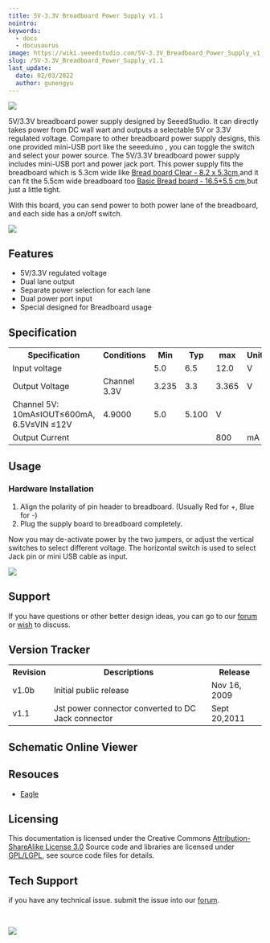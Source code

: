 ```yaml
---
title: 5V-3.3V Breadboard Power Supply v1.1
nointro:
keywords:
  - docs
  - docusaurus
image: https://wiki.seeedstudio.com/5V-3.3V_Breadboard_Power_Supply_v1.1/
slug: /5V-3.3V_Breadboard_Power_Supply_v1.1
last_update:
  date: 02/03/2022
  author: gunengyu
---
```



![](https://files.seeedstudio.com/wiki/5V-3.3V_Breadboard_Power_Supply_v1.1/img/Supply.jpg)

5V/3.3V breadboard power supply designed by SeeedStudio. It can directly takes power from DC wall wart and outputs a selectable 5V or 3.3V regulated voltage.
Compare to other breadboard power supply designs, this one provided mini-USB port like the seeeduino , you can toggle the switch and select your power source. The 5V/3.3V breadboard power supply includes mini-USB port and power jack port. This power supply fits the breadboard which is 5.3cm wide like  [Bread board Clear - 8.2 x 5.3cm](https://www.seeedstudio.com/depot/bread-board-clear-82-x-53cm-p-262.html?cPath=175_176),and it can fit the 5.5cm wide breadboard too [Basic Bread board - 16.5*5.5 cm](https://www.seeedstudio.com/depot/basic-bread-board-16555-cm-p-4.html?cPath=175_176),but just a little tight.

With this board, you can send power to both power lane of the breadboard, and each side has a on/off switch.

<p style={{textAlign: 'center'}}><a href="https://www.seeedstudio.com/5V-3.3V-Breadboard-Power-Supply-p-566.html" target="_blank"><img src="https://files.seeedstudio.com/wiki/Seeed-WiKi/docs/images/300px-Get_One_Now_Banner-ragular.png" /></a></p>

## Features  

* 5V/3.3V regulated voltage
* Dual lane output
* Separate power selection for each lane
* Dual power port input
* Special designed for Breadboard usage

## Specification  

<table>
  <tbody><tr>
      <th> Specification
      </th>
      <th> Conditions
      </th>
      <th> Min
      </th>
      <th> Typ
      </th>
      <th> max
      </th>
      <th> Unit
      </th></tr>
    <tr>
      <td width={200}> Input voltage
      </td>
      <td width={400}>
      </td>
      <td width={100}> 5.0
      </td>
      <td width={100}> 6.5
      </td>
      <td width={100}> 12.0
      </td>
      <td width={100}> V
      </td></tr>
    <tr>
      <td rowSpan={2}> Output Voltage
      </td>
      <td> Channel 3.3V
      </td>
      <td> 3.235
      </td>
      <td> 3.3
      </td>
      <td> 3.365
      </td>
      <td> V
      </td></tr>
    <tr>
      <td> Channel 5V: 10mA≤IOUT≤600mA, 6.5V≤VIN ≤12V
      </td>
      <td> 4.9000
      </td>
      <td> 5.0
      </td>
      <td> 5.100
      </td>
      <td> V
      </td></tr>
    <tr>
      <td> Output Current
      </td>
      <td>
      </td>
      <td>
      </td>
      <td>
      </td>
      <td> 800
      </td>
      <td> mA
      </td></tr></tbody></table>

## Usage  

### Hardware Installation  

1. Align the polarity of pin header to breadboard. (Usually Red for +, Blue for -)
2. Plug the supply board to breadboard completely.

Now you may de-activate power by the two jumpers, or adjust the vertical switches to select different voltage. The horizontal switch is used to select Jack pin or mini USB cable as input.

![](https://files.seeedstudio.com/wiki/5V-3.3V_Breadboard_Power_Supply_v1.1/img/Breadboard_power.jpg)

## Support  

If you have questions or other better design ideas, you can go to our [forum](https://www.seeedstudio.com/forum) or [wish](http://wish.seeedstudio.com) to discuss.

## Version Tracker  

<table>
  <tbody><tr>
      <th> Revision
      </th>
      <th> Descriptions
      </th>
      <th> Release
      </th></tr>
    <tr>
      <td width={300}> v1.0b
      </td>
      <td width={500}> Initial public release
      </td>
      <td width={200}> Nov 16, 2009
      </td></tr>
    <tr>
      <td width={300}> v1.1
      </td>
      <td width={500}> Jst power connector converted to DC Jack connector
      </td>
      <td width={200}> Sept 20,2011
      </td></tr></tbody></table>

## Schematic Online Viewer

<div className="altium-ecad-viewer" data-project-src="https://files.seeedstudio.com/wiki/Bazzar_Files/106100000/Res/5V-3.3V_Breadboard_Power_Supply_v1_1.rar" style={{borderRadius: '0px 0px 4px 4px', height: 500, borderStyle: 'solid', borderWidth: 1, borderColor: 'rgb(241, 241, 241)', overflow: 'hidden', maxWidth: 1280, maxHeight: 700, boxSizing: 'border-box'}}>
</div>

## Resouces

* [Eagle](https://files.seeedstudio.com/wiki/Bazzar_Files/106100000/Res/5V-3.3V_Breadboard_Power_Supply_v1_1.rar)

## Licensing  

This documentation is licensed under the Creative Commons [Attribution-ShareAlike License 3.0](http://creativecommons.org/licenses/by-sa/3.0/) Source code and libraries are licensed under [GPL/LGPL](http://www.gnu.org/licenses/gpl.html), see source code files for details.

## Tech Support

 if you have any technical issue.  submit the issue into our [forum](http://forum.seeedstudio.com/).
<div>
  <br /><p style={{textAlign: 'center'}}><a href="https://www.seeedstudio.com/act-4.html?utm_source=wiki&utm_medium=wikibanner&utm_campaign=newproducts" target="_blank"><img src="https://files.seeedstudio.com/wiki/Wiki_Banner/new_product.jpg" /></a></p>
</div>
